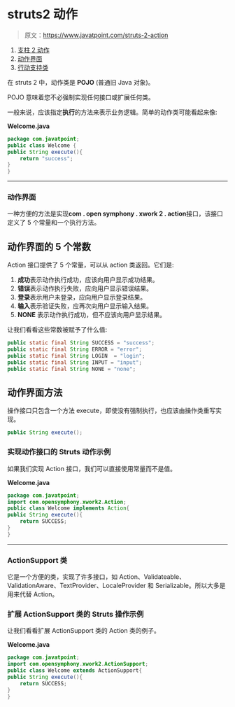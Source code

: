 # struts2 动作

> 原文：<https://www.javatpoint.com/struts-2-action>

1.  [支柱 2 动作](#)
2.  [动作界面](#)
3.  [行动支持类](#)

在 struts 2 中，动作类是 **POJO** (普通旧 Java 对象)。

POJO 意味着您不必强制实现任何接口或扩展任何类。

一般来说，应该指定**执行**的方法来表示业务逻辑。简单的动作类可能看起来像:

**Welcome.java**

```java
package com.javatpoint;
public class Welcome {
public String execute(){
	return "success";
}
}

```

* * *

### 动作界面

一种方便的方法是实现**com . open symphony . xwork 2 . action**接口，该接口定义了 5 个常量和一个执行方法。

## 动作界面的 5 个常数

Action 接口提供了 5 个常量，可以从 action 类返回。它们是:

1.  **成功**表示动作执行成功，应该向用户显示成功结果。
2.  **错误**表示动作执行失败，应向用户显示错误结果。
3.  **登录**表示用户未登录，应向用户显示登录结果。
4.  **输入**表示验证失败，应再次向用户显示输入结果。
5.  **NONE** 表示动作执行成功，但不应该向用户显示结果。

让我们看看这些常数被赋予了什么值:

```java
public static final String SUCCESS = "success";
public static final String ERROR = "error";
public static final String LOGIN  = "login";
public static final String INPUT = "input";
public static final String NONE = "none";

```

## 动作界面方法

操作接口只包含一个方法 execute，即使没有强制执行，也应该由操作类重写实现。

```java
public String execute();

```

### 实现动作接口的 Struts 动作示例

如果我们实现 Action 接口，我们可以直接使用常量而不是值。

**Welcome.java**

```java
package com.javatpoint;
import com.opensymphony.xwork2.Action;
public class Welcome implements Action{
public String execute(){
	return SUCCESS;
}
}

```

* * *

### ActionSupport 类

它是一个方便的类，实现了许多接口，如 Action、Validateable、ValidationAware、TextProvider、LocaleProvider 和 Serializable。所以大多是用来代替 Action。

### 扩展 ActionSupport 类的 Struts 操作示例

让我们看看扩展 ActionSupport 类的 Action 类的例子。

**Welcome.java**

```java
package com.javatpoint;
import com.opensymphony.xwork2.ActionSupport;
public class Welcome extends ActionSupport{
public String execute(){
	return SUCCESS;
}
}

```